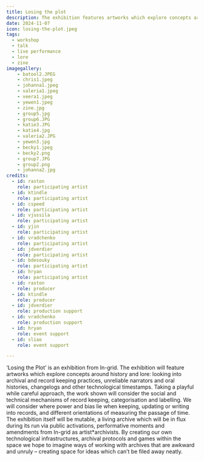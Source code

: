 ```yaml
---
title: Losing the plot
description: The exhibition features artworks which explore concepts around history and lore with performance night, zine launch, co-working session, artists talks and a panel conversation responding to it.
date: 2024-11-07 
icon: losing-the-plot.jpeg
tags:
  - workshop
  - talk
  - live performance
  - lore
  - zine
imagegallery: 
    - batool2.JPEG
    - chris1.jpeg
    - johanna1.jpeg
    - valeria1.jpeg
    - veera1.jpeg
    - yewen1.jpeg
    - zine.jpg
    - group5.jpg
    - group6.JPG
    - katie3.JPG
    - katie4.jpg
    - valeria2.JPG
    - yewen3.jpg
    - becky1.jpeg
    - becky2.png
    - group7.JPG
    - group2.png
    - johanna2.jpg
credits: 
  - id: raston
    role: participating artist
  - id: ktindle
    role: participating artist
  - id: cspeed
    role: participating artist
  - id: vjussila
    role: participating artist
  - id: yjin
    role: participating artist
  - id: vradchenko
    role: participating artist
  - id: jdverdier
    role: participating artist
  - id: bdesouky
    role: participating artist
  - id: hryan
    role: participating artist
  - id: raston
    role: producer
  - id: ktindle
    role: producer
  - id: jdverdier
    role: production support
  - id: vradchenko
    role: production support
  - id: hryan
    role: event support
  - id: sliao
    role: event support

---
```



‘Losing the Plot’ is an exhibition from In-grid. The exhibition will feature artworks which explore concepts around history and lore: looking into archival and record keeping practices, unreliable narrators and oral histories, changelogs and other technological timestamps. Taking a playful while careful approach, the work shown will consider the social and technical mechanisms of record keeping, categorisation and labelling. We will consider where power and bias lie when keeping, updating or writing into records, and different orientations of measuring the passage of time.
The exhibition itself will be mutable, a living archive which will be in flux during its run via public activations, performative moments and amendments from In-grid as artist*archivists. By creating our own technological infrastructures, archival protocols and games within the space we hope to imagine ways of working with archives that are awkward and unruly – creating space for ideas which can’t be filed away neatly.